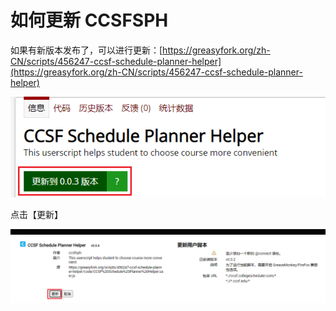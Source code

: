 # 如何更新 CCSFSPH

如果有新版本发布了，可以进行更新：[https://greasyfork.org/zh-CN/scripts/456247-ccsf-schedule-planner-helper](https://greasyfork.org/zh-CN/scripts/456247-ccsf-schedule-planner-helper)

![image-20221208155055973](./pictures/update-ccsfsph/image-20221208155055973.png)

点击【更新】

![image-20221208155843026](./pictures/update-ccsfsph/image-20221208155843026.png)